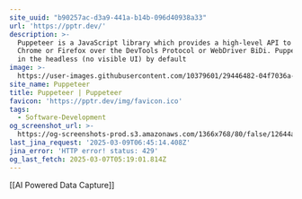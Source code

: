 ```yaml
---
site_uuid: "b90257ac-d3a9-441a-b14b-096d40938a33"
url: 'https://pptr.dev/'
description: >-
  Puppeteer is a JavaScript library which provides a high-level API to control
  Chrome or Firefox over the DevTools Protocol or WebDriver BiDi. Puppeteer runs
  in the headless (no visible UI) by default
image: >-
  https://user-images.githubusercontent.com/10379601/29446482-04f7036a-841f-11e7-9872-91d1fc2ea683.png
site_name: Puppeteer
title: Puppeteer | Puppeteer
favicon: 'https://pptr.dev/img/favicon.ico'
tags:
  - Software-Development
og_screenshot_url: >-
  https://og-screenshots-prod.s3.amazonaws.com/1366x768/80/false/12644a411b37fef4ca32efdba648ec3ca43298057eb49a561b63116a543249c2.jpeg
last_jina_request: '2025-03-09T06:45:14.408Z'
jina_error: 'HTTP error! status: 429'
og_last_fetch: 2025-03-07T05:19:01.814Z
---
```

[[AI Powered Data Capture]]
